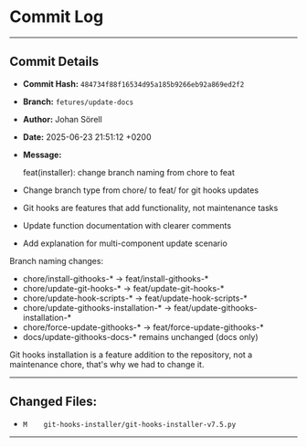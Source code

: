 # Commit Log

---

## Commit Details

- **Commit Hash:**   `484734f88f16534d95a185b9266eb92a869ed2f2`
- **Branch:**        `fetures/update-docs`
- **Author:**        Johan Sörell
- **Date:**          2025-06-23 21:51:12 +0200
- **Message:**

  feat(installer): change branch naming from chore to feat

- Change branch type from chore/ to feat/ for git hooks updates
- Git hooks are features that add functionality, not maintenance tasks
- Update function documentation with clearer comments
- Add explanation for multi-component update scenario

Branch naming changes:
- chore/install-githooks-* → feat/install-githooks-*
- chore/update-git-hooks-* → feat/update-git-hooks-*
- chore/update-hook-scripts-* → feat/update-hook-scripts-*
- chore/update-githooks-installation-* → feat/update-githooks-installation-*
- chore/force-update-githooks-* → feat/force-update-githooks-*
- docs/update-githooks-docs-* remains unchanged (docs only)

Git hooks installation is a feature addition to the repository,
not a maintenance chore, that's why we had to change it.

---

## Changed Files:

- `M	git-hooks-installer/git-hooks-installer-v7.5.py`

---
